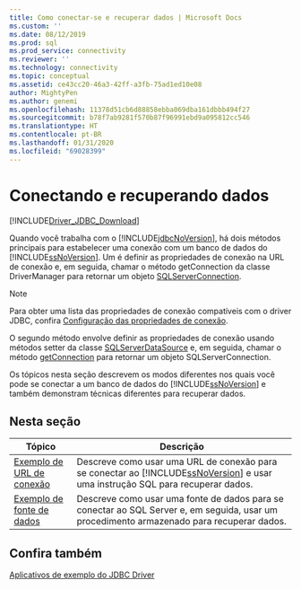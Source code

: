```yaml
---
title: Como conectar-se e recuperar dados | Microsoft Docs
ms.custom: ''
ms.date: 08/12/2019
ms.prod: sql
ms.prod_service: connectivity
ms.reviewer: ''
ms.technology: connectivity
ms.topic: conceptual
ms.assetid: ce43cc20-46a3-42ff-a3fb-75ad1ed10e08
author: MightyPen
ms.author: genemi
ms.openlocfilehash: 11378d51cb6d88858ebba069dba161dbbb494f27
ms.sourcegitcommit: b78f7ab9281f570b87f96991ebd9a095812cc546
ms.translationtype: HT
ms.contentlocale: pt-BR
ms.lasthandoff: 01/31/2020
ms.locfileid: "69028399"
---
```

# <a name="connecting-and-retrieving-data"></a>Conectando e recuperando dados

[!INCLUDE[Driver_JDBC_Download](../../../includes/driver_jdbc_download.md)]

Quando você trabalha com o [!INCLUDE[jdbcNoVersion](../../../includes/jdbcnoversion_md.md)], há dois métodos principais para estabelecer uma conexão com um banco de dados do [!INCLUDE[ssNoVersion](../../../includes/ssnoversion-md.md)]. Um é definir as propriedades de conexão na URL de conexão e, em seguida, chamar o método getConnection da classe DriverManager para retornar um objeto [SQLServerConnection](../../../connect/jdbc/reference/sqlserverconnection-class.md).  
  
> [!NOTE]  
> Para obter uma lista das propriedades de conexão compatíveis com o driver JDBC, confira [Configuração das propriedades de conexão](../../../connect/jdbc/setting-the-connection-properties.md).  
  
O segundo método envolve definir as propriedades de conexão usando métodos setter da classe [SQLServerDataSource](../../../connect/jdbc/reference/sqlserverdatasource-class.md) e, em seguida, chamar o método [getConnection](../../../connect/jdbc/reference/getconnection-method-sqlserverdatasource.md) para retornar um objeto SQLServerConnection.  
  
Os tópicos nesta seção descrevem os modos diferentes nos quais você pode se conectar a um banco de dados do [!INCLUDE[ssNoVersion](../../../includes/ssnoversion-md.md)] e também demonstram técnicas diferentes para recuperar dados.  
  
## <a name="in-this-section"></a>Nesta seção  
  
|Tópico|Descrição|  
|-----------|-----------------|  
|[Exemplo de URL de conexão](../../../connect/jdbc/code-samples/connection-url-sample.md)|Descreve como usar uma URL de conexão para se conectar ao [!INCLUDE[ssNoVersion](../../../includes/ssnoversion-md.md)] e usar uma instrução SQL para recuperar dados.|  
|[Exemplo de fonte de dados](../../../connect/jdbc/code-samples/data-source-sample.md)|Descreve como usar uma fonte de dados para se conectar ao SQL Server e, em seguida, usar um procedimento armazenado para recuperar dados.|  
  
## <a name="see-also"></a>Confira também

[Aplicativos de exemplo do JDBC Driver](../../jdbc/code-samples/sample-jdbc-driver-applications.md)
  
